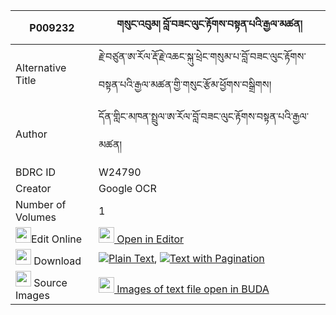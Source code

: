 |P009232|གསུང་འབུམ། བློ་བཟང་ལུང་རྟོགས་བསྟན་པའི་རྒྱལ་མཚན། 
| --- | --- 
|Alternative Title |རྗེ་བཙུན་ཨ་རོལ་རྡོ་རྗེ་འཆང་སྐུ་ཕྲེང་གསུམ་པ་བློ་བཟང་ལུང་རྟོགས་བསྟན་པའི་རྒྱལ་མཚན་གྱི་གསུང་རྩོམ་ཕྱོགས་བསྒྲིགས།
|Author| དོན་གླིང་མཁན་སྤྲུལ་ཨ་རོལ་བློ་བཟང་ལུང་རྟོགས་བསྟན་པའི་རྒྱལ་མཚན།
|BDRC ID | W24790
|Creator | Google OCR
|Number of Volumes| 1
|<img width="25" src="https://img.icons8.com/color/25/000000/edit-property.png">Edit Online| [<img width="25" src="https://avatars.githubusercontent.com/u/45091458?s=200&v=4"> Open in Editor](http://editor.openpecha.org/P009232)
|<img width="25" src="https://img.icons8.com/fluent/48/000000/download-2.png"/>  Download | [![](https://img.icons8.com/color/20/000000/txt.png)Plain Text](https://github.com/Openpecha/P009232/releases/download/v1/sungbum_lozang_lungtok_tenpa_i_plain_P009232.zip), [![](https://img.icons8.com/color/20/000000/txt.png)Text with Pagination](https://github.com/Openpecha/P009232/releases/download/v1/sungbum_lozang_lungtok_tenpa_i_pages_P009232.zip)
|<img width="25" src="https://img.icons8.com/plasticine/100/000000/pictures-folder.png"/>  Source Images | [<img width="25" src="https://library.bdrc.io/icons/BUDA-small.svg"> Images of text file open in BUDA](https://library.bdrc.io/show/bdr:W24790)